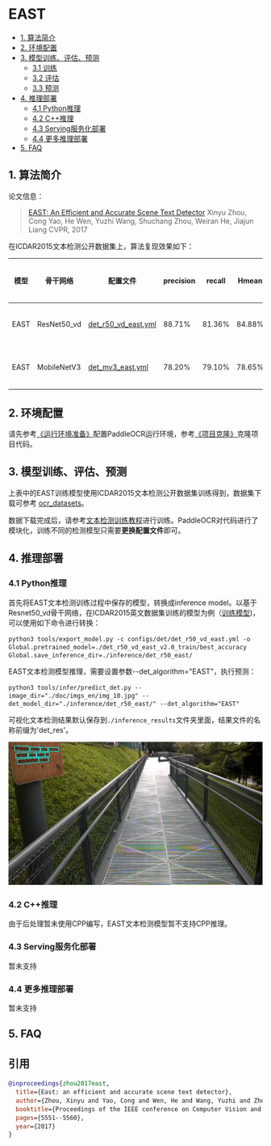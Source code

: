 # EAST

- [1. 算法简介](#1)
- [2. 环境配置](#2)
- [3. 模型训练、评估、预测](#3)
    - [3.1 训练](#3-1)
    - [3.2 评估](#3-2)
    - [3.3 预测](#3-3)
- [4. 推理部署](#4)
    - [4.1 Python推理](#4-1)
    - [4.2 C++推理](#4-2)
    - [4.3 Serving服务化部署](#4-3)
    - [4.4 更多推理部署](#4-4)
- [5. FAQ](#5)

<a name="1"></a>
## 1. 算法简介

论文信息：
> [EAST: An Efficient and Accurate Scene Text Detector](https://arxiv.org/abs/1704.03155)
> Xinyu Zhou, Cong Yao, He Wen, Yuzhi Wang, Shuchang Zhou, Weiran He, Jiajun Liang
> CVPR, 2017


在ICDAR2015文本检测公开数据集上，算法复现效果如下：

|模型|骨干网络|配置文件|precision|recall|Hmean|下载链接|
| --- | --- | --- | --- | --- | --- | --- |
|EAST|ResNet50_vd| [det_r50_vd_east.yml](../../configs/det/det_r50_vd_east.yml)|88.71%|    81.36%|    84.88%|    [训练模型](https://paddleocr.bj.bcebos.com/dygraph_v2.0/en/det_r50_vd_east_v2.0_train.tar)|
|EAST|MobileNetV3|[det_mv3_east.yml](../../configs/det/det_mv3_east.yml) | 78.20%|    79.10%|    78.65%|    [训练模型](https://paddleocr.bj.bcebos.com/dygraph_v2.0/en/det_mv3_east_v2.0_train.tar)|


<a name="2"></a>
## 2. 环境配置
请先参考[《运行环境准备》](./environment.md)配置PaddleOCR运行环境，参考[《项目克隆》](./clone.md)克隆项目代码。


<a name="3"></a>
## 3. 模型训练、评估、预测

上表中的EAST训练模型使用ICDAR2015文本检测公开数据集训练得到，数据集下载可参考 [ocr_datasets](./dataset/ocr_datasets.md)。

数据下载完成后，请参考[文本检测训练教程](./detection.md)进行训练。PaddleOCR对代码进行了模块化，训练不同的检测模型只需要**更换配置文件**即可。


<a name="4"></a>
## 4. 推理部署

<a name="4-1"></a>
### 4.1 Python推理

首先将EAST文本检测训练过程中保存的模型，转换成inference model。以基于Resnet50_vd骨干网络，在ICDAR2015英文数据集训练的模型为例（[训练模型](https://paddleocr.bj.bcebos.com/dygraph_v2.0/en/det_r50_vd_east_v2.0_train.tar))，可以使用如下命令进行转换：

```shell
python3 tools/export_model.py -c configs/det/det_r50_vd_east.yml -o Global.pretrained_model=./det_r50_vd_east_v2.0_train/best_accuracy  Global.save_inference_dir=./inference/det_r50_east/
```

EAST文本检测模型推理，需要设置参数--det_algorithm="EAST"，执行预测：
```shell
python3 tools/infer/predict_det.py --image_dir="./doc/imgs_en/img_10.jpg" --det_model_dir="./inference/det_r50_east/" --det_algorithm="EAST"
```

可视化文本检测结果默认保存到`./inference_results`文件夹里面，结果文件的名称前缀为'det_res'。

![](../imgs_results/det_res_img_10_east.jpg)

<a name="4-2"></a>
### 4.2 C++推理

由于后处理暂未使用CPP编写，EAST文本检测模型暂不支持CPP推理。

<a name="4-3"></a>
### 4.3 Serving服务化部署

暂未支持

<a name="4-4"></a>
### 4.4 更多推理部署

暂未支持

<a name="5"></a>
## 5. FAQ


## 引用

```bibtex
@inproceedings{zhou2017east,
  title={East: an efficient and accurate scene text detector},
  author={Zhou, Xinyu and Yao, Cong and Wen, He and Wang, Yuzhi and Zhou, Shuchang and He, Weiran and Liang, Jiajun},
  booktitle={Proceedings of the IEEE conference on Computer Vision and Pattern Recognition},
  pages={5551--5560},
  year={2017}
}
```

